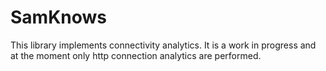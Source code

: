 # SamKnows

This library implements connectivity analytics. It is a work in progress and at the moment only http connection analytics are performed.


